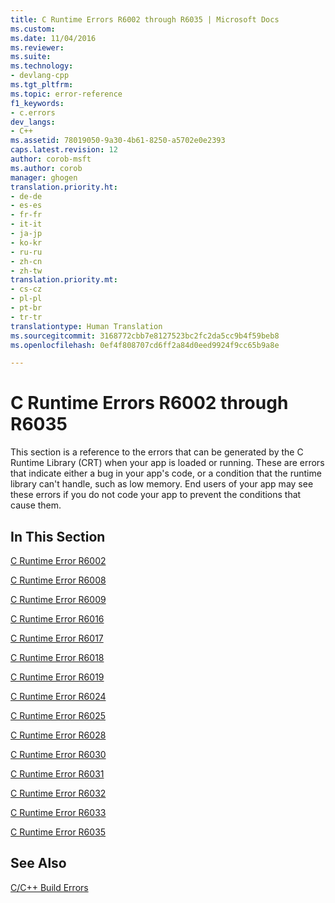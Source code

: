 ```yaml
---
title: C Runtime Errors R6002 through R6035 | Microsoft Docs
ms.custom: 
ms.date: 11/04/2016
ms.reviewer: 
ms.suite: 
ms.technology:
- devlang-cpp
ms.tgt_pltfrm: 
ms.topic: error-reference
f1_keywords:
- c.errors
dev_langs:
- C++
ms.assetid: 78019050-9a30-4b61-8250-a5702e0e2393
caps.latest.revision: 12
author: corob-msft
ms.author: corob
manager: ghogen
translation.priority.ht:
- de-de
- es-es
- fr-fr
- it-it
- ja-jp
- ko-kr
- ru-ru
- zh-cn
- zh-tw
translation.priority.mt:
- cs-cz
- pl-pl
- pt-br
- tr-tr
translationtype: Human Translation
ms.sourcegitcommit: 3168772cbb7e8127523bc2fc2da5cc9b4f59beb8
ms.openlocfilehash: 0ef4f808707cd6ff2a84d0eed9924f9cc65b9a8e

---
```

# C Runtime Errors R6002 through R6035
This section is a reference to the errors that can be generated by the C Runtime Library (CRT) when your app is loaded or running. These are errors that indicate either a bug in your app's code, or a condition that the runtime library can't handle, such as low memory. End users of your app may see these errors if you do not code your app to prevent the conditions that cause them.  
  
## In This Section  
 [C Runtime Error R6002](../../error-messages/tool-errors/c-runtime-error-r6002.md)  
  
 [C Runtime Error R6008](../../error-messages/tool-errors/c-runtime-error-r6008.md)  
  
 [C Runtime Error R6009](../../error-messages/tool-errors/c-runtime-error-r6009.md)  
  
 [C Runtime Error R6016](../../error-messages/tool-errors/c-runtime-error-r6016.md)  
  
 [C Runtime Error R6017](../../error-messages/tool-errors/c-runtime-error-r6017.md)  
  
 [C Runtime Error R6018](../../error-messages/tool-errors/c-runtime-error-r6018.md)  
  
 [C Runtime Error R6019](../../error-messages/tool-errors/c-runtime-error-r6019.md)  
  
 [C Runtime Error R6024](../../error-messages/tool-errors/c-runtime-error-r6024.md)  
  
 [C Runtime Error R6025](../../error-messages/tool-errors/c-runtime-error-r6025.md)  
  
 [C Runtime Error R6028](../../error-messages/tool-errors/c-runtime-error-r6028.md)  
  
 [C Runtime Error R6030](../../error-messages/tool-errors/c-runtime-error-r6030.md)  
  
 [C Runtime Error R6031](../../error-messages/tool-errors/c-runtime-error-r6031.md)  
  
 [C Runtime Error R6032](../../error-messages/tool-errors/c-runtime-error-r6032.md)  
  
 [C Runtime Error R6033](../../error-messages/tool-errors/c-runtime-error-r6033.md)  
  
 [C Runtime Error R6035](../../error-messages/tool-errors/c-runtime-error-r6035.md)  
  
## See Also  
 [C/C++ Build Errors](../../error-messages/compiler-errors-1/c-cpp-build-errors.md)


<!--HONumber=Jan17_HO1-->


